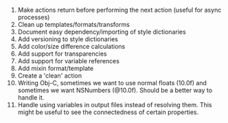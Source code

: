1. Make actions return before performing the next action (useful for async processes)
1. Clean up templates/formats/transforms
1. Document easy dependency/importing of style dictionaries
1. Add versioning to style dictionaries
1. Add color/size difference calculations
1. Add support for transparencies
1. Add support for variable references
1. Add mixin format/template
1. Create a 'clean' action
1. Writing Obj-C, sometimes we want to use normal floats (10.0f) and sometimes we want NSNumbers (@10.0f). Should be a better way to handle it.
1. Handle using variables in output files instead of resolving them. This might be useful to see the connectedness of certain properties. 
